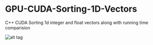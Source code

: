 # GPU-CUDA-Sorting-1D-Vectors
C++ CUDA Sorting 1d integer and float vectors along with running time comparision

![alt tag](https://github.com/bassamarshad/GPU-CUDA-Sorting-1D-Vectors/thrust_cuda_sort2.png)
